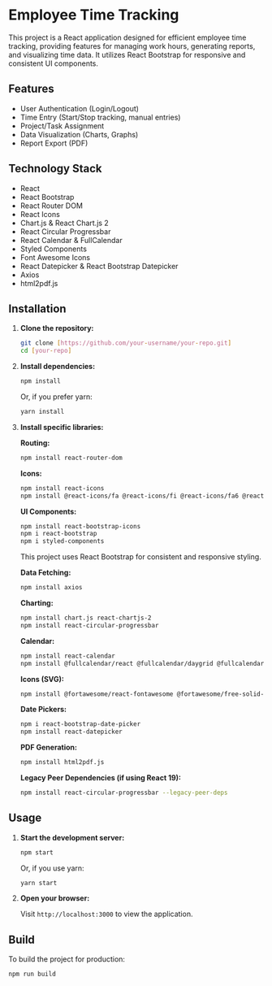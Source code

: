 # Employee Time Tracking

This project is a React application designed for efficient employee time tracking, providing features for managing work hours, generating reports, and visualizing time data. It utilizes React Bootstrap for responsive and consistent UI components.

## Features

* User Authentication (Login/Logout)
* Time Entry (Start/Stop tracking, manual entries)
* Project/Task Assignment
* Data Visualization (Charts, Graphs)
* Report Export (PDF)

## Technology Stack

* React
* React Bootstrap
* React Router DOM
* React Icons
* Chart.js & React Chart.js 2
* React Circular Progressbar
* React Calendar & FullCalendar
* Styled Components
* Font Awesome Icons
* React Datepicker & React Bootstrap Datepicker
* Axios
* html2pdf.js

## Installation

1.  **Clone the repository:**

    ```bash
    git clone [https://github.com/your-username/your-repo.git]
    cd [your-repo]
    ```

2.  **Install dependencies:**

    ```bash
    npm install
    ```

    Or, if you prefer yarn:

    ```bash
    yarn install
    ```

3.  **Install specific libraries:**

    **Routing:**

    ```bash
    npm install react-router-dom
    ```

    **Icons:**

    ```bash
    npm install react-icons
    npm install @react-icons/fa @react-icons/fi @react-icons/fa6 @react-icons/md @react-icons/io
    ```

    **UI Components:**

    ```bash
    npm install react-bootstrap-icons
    npm i react-bootstrap
    npm i styled-components
    ```
    This project uses React Bootstrap for consistent and responsive styling.

    **Data Fetching:**

    ```bash
    npm install axios
    ```

    **Charting:**

    ```bash
    npm install chart.js react-chartjs-2
    npm install react-circular-progressbar
    ```

    **Calendar:**

    ```bash
    npm install react-calendar
    npm install @fullcalendar/react @fullcalendar/daygrid @fullcalendar/core
    ```

    **Icons (SVG):**

    ```bash
    npm install @fortawesome/react-fontawesome @fortawesome/free-solid-svg-icons
    ```

    **Date Pickers:**

    ```bash
    npm i react-bootstrap-date-picker
    npm install react-datepicker
    ```

    **PDF Generation:**

    ```bash
    npm install html2pdf.js
    ```

    **Legacy Peer Dependencies (if using React 19):**

    ```bash
    npm install react-circular-progressbar --legacy-peer-deps
    ```

## Usage

1.  **Start the development server:**

    ```bash
    npm start
    ```

    Or, if you use yarn:

    ```bash
    yarn start
    ```

2.  **Open your browser:**

    Visit `http://localhost:3000` to view the application.

## Build

To build the project for production:

```bash
npm run build